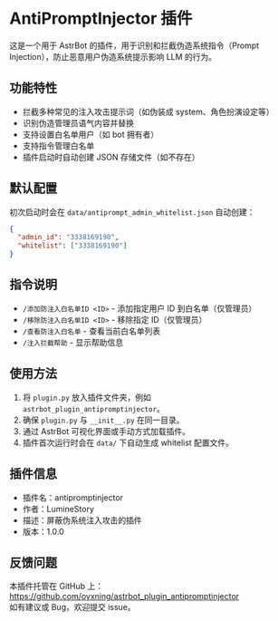 # AntiPromptInjector 插件

这是一个用于 AstrBot 的插件，用于识别和拦截伪造系统指令（Prompt Injection），防止恶意用户伪造系统提示影响 LLM 的行为。

## 功能特性

- 拦截多种常见的注入攻击提示词（如伪装成 system、角色扮演设定等）
- 识别伪造管理员语气内容并替换
- 支持设置白名单用户（如 bot 拥有者）
- 支持指令管理白名单
- 插件启动时自动创建 JSON 存储文件（如不存在）

## 默认配置

初次启动时会在 `data/antiprompt_admin_whitelist.json` 自动创建：

```json
{
  "admin_id": "3338169190",
  "whitelist": ["3338169190"]
}
```

## 指令说明

- `/添加防注入白名单ID <ID>` - 添加指定用户 ID 到白名单（仅管理员）
- `/移除防注入白名单ID <ID>` - 移除指定 ID（仅管理员）
- `/查看防注入白名单` - 查看当前白名单列表
- `/注入拦截帮助` - 显示帮助信息

## 使用方法

1. 将 `plugin.py` 放入插件文件夹，例如 `astrbot_plugin_antipromptinjector`。
2. 确保 `plugin.py` 与 `__init__.py` 在同一目录。
3. 通过 AstrBot 可视化界面或手动方式加载插件。
4. 插件首次运行时会在 `data/` 下自动生成 whitelist 配置文件。

## 插件信息

- 插件名：antipromptinjector
- 作者：LumineStory
- 描述：屏蔽伪系统注入攻击的插件
- 版本：1.0.0

## 反馈问题

本插件托管在 GitHub 上：https://github.com/oyxning/astrbot_plugin_antipromptinjector  
如有建议或 Bug，欢迎提交 issue。
